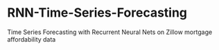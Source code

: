 # RNN-Time-Series-Forecasting
Time Series Forecasting with Recurrent Neural Nets on Zillow mortgage affordability data

